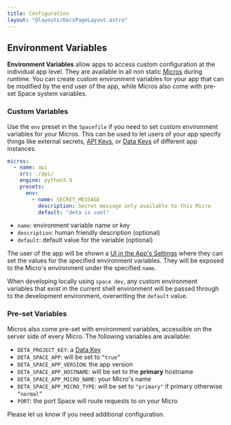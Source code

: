 ```yaml
---
title: Configuration
layout: "@layouts/DocsPageLayout.astro"
---
```


## Environment Variables

**Environment Variables** allow apps to access custom configuration at the individual app level. They are available in all non static [Micros](/docs/en/build/fundmenatals/the-space-runtime/micros) during runtime. You can create custom environment variables for your app that can be modified by the end user of the app, while Micros also come with pre-set Space system variables.

### Custom Variables

Use the `env` preset in the `Spacefile` if you need to set custom environment variables for your Micros. This can be used to let users of your app specify things like external secrets, [API Keys](/docs/en/build/guides/extending-apps#api-keys), or [Data Keys](/docs/en/build/guides/extending-apps#data-keys) of different app instances.

```yaml
micros:
  - name: api
    src: ./api/
    engine: python3.9
    presets:
      env:
        - name: SECRET_MESSAGE
          description: Secret message only available to this Micro
          default: "deta is cool"

```

- `name`: environment variable name or key
- `description`: human friendly description (optional)
- `default`: default value for the variable (optional)

The user of the app will be shown a [UI in the App's Settings](/docs/en/use/settings#configuration-variables) where they can set the values for the specified environment variables. They will be exposed to the Micro's environment under the specified `name`.

When developing locally using `space dev`, any custom environment variables that exist in the current shell environment will be passed through to the development environment, overwriting the `default` value.

### Pre-set Variables

Micros also come pre-set with environment variables, accessible on the server side of every Micro. The following variables are available:

- `DETA_PROJECT_KEY`: a [Data Key](/docs/en/build/fundamentals/data-storage#data-keys)
- `DETA_SPACE_APP`: will be set to `“true”`
- `DETA_SPACE_APP_VERSION`: the app version
- `DETA_SPACE_APP_HOSTNAME`: will be set to the **primary** hostname
- `DETA_SPACE_APP_MICRO_NAME`: your Micro's name
- `DETA_SPACE_APP_MICRO_TYPE`: will be set to `"primary"` if primary otherwise `“normal”`
- `PORT`: the port Space will route requests to on your Micro

Please let us know if you need additional configuration.